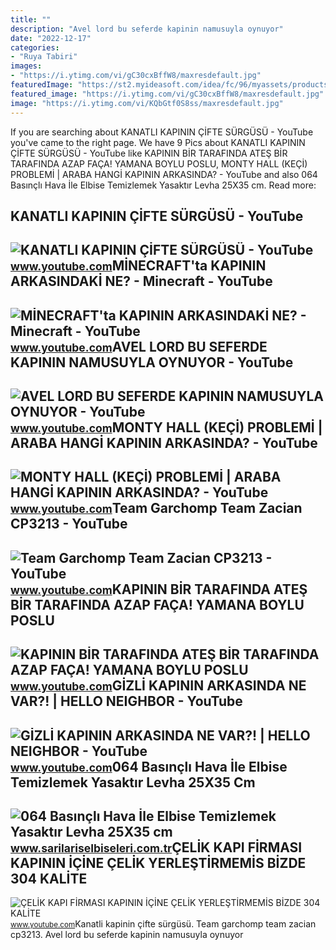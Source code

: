 ```yaml
---
title: ""
description: "Avel lord bu seferde kapinin namusuyla oynuyor"
date: "2022-12-17"
categories:
- "Ruya Tabiri"
images:
- "https://i.ytimg.com/vi/gC30cxBffW8/maxresdefault.jpg"
featuredImage: "https://st2.myideasoft.com/idea/fc/96/myassets/products/349/064-basincli-hava-ile-elbise-temizlemek-yasaktir.jpg?revision=1656663097"
featured_image: "https://i.ytimg.com/vi/gC30cxBffW8/maxresdefault.jpg"
image: "https://i.ytimg.com/vi/KQbGtf0S8ss/maxresdefault.jpg"
---
```


If you are searching about KANATLI KAPININ ÇİFTE SÜRGÜSÜ - YouTube you've came to the right page. We have 9 Pics about KANATLI KAPININ ÇİFTE SÜRGÜSÜ - YouTube like KAPININ BİR TARAFINDA ATEŞ BİR TARAFINDA AZAP FAÇA! YAMANA BOYLU POSLU, MONTY HALL (KEÇİ) PROBLEMİ | ARABA HANGİ KAPININ ARKASINDA? - YouTube and also 064 Basınçlı Hava İle Elbise Temizlemek Yasaktır Levha 25X35 cm. Read more:

KANATLI KAPININ ÇİFTE SÜRGÜSÜ - YouTube
---------------------------------------

 ![KANATLI KAPININ ÇİFTE SÜRGÜSÜ - YouTube](https://i.ytimg.com/vi/4dScdV77K5Q/maxresdefault.jpg) <small>www.youtube.com</small>MİNECRAFT'ta KAPININ ARKASINDAKİ NE? - Minecraft - YouTube
----------------------------------------------------------

 ![MİNECRAFT'ta KAPININ ARKASINDAKİ NE? - Minecraft - YouTube](https://i.ytimg.com/vi/gC30cxBffW8/maxresdefault.jpg) <small>www.youtube.com</small>AVEL LORD BU SEFERDE KAPININ NAMUSUYLA OYNUYOR - YouTube
--------------------------------------------------------

 ![AVEL LORD BU SEFERDE KAPININ NAMUSUYLA OYNUYOR - YouTube](https://i.ytimg.com/vi/KQbGtf0S8ss/maxresdefault.jpg) <small>www.youtube.com</small>MONTY HALL (KEÇİ) PROBLEMİ | ARABA HANGİ KAPININ ARKASINDA? - YouTube
---------------------------------------------------------------------

 ![MONTY HALL (KEÇİ) PROBLEMİ | ARABA HANGİ KAPININ ARKASINDA? - YouTube](https://i.ytimg.com/vi/U10iAmzHCQI/maxresdefault.jpg) <small>www.youtube.com</small>Team Garchomp Team Zacian CP3213 - YouTube
------------------------------------------

 ![Team Garchomp Team Zacian CP3213 - YouTube](https://i.ytimg.com/vi/HYLCwcE-Dgc/maxres2.jpg?sqp=-oaymwEoCIAKENAF8quKqQMcGADwAQH4AYwCgALgA4oCDAgAEAEYRSBHKGUwDw==&rs=AOn4CLC_ulBvmvqa2cf2uT56Qfk3FCYaDA) <small>www.youtube.com</small>KAPININ BİR TARAFINDA ATEŞ BİR TARAFINDA AZAP FAÇA! YAMANA BOYLU POSLU
----------------------------------------------------------------------

 ![KAPININ BİR TARAFINDA ATEŞ BİR TARAFINDA AZAP FAÇA! YAMANA BOYLU POSLU](https://i.ytimg.com/vi/bnrZ1tQia08/maxresdefault.jpg) <small>www.youtube.com</small>GİZLİ KAPININ ARKASINDA NE VAR?! | HELLO NEIGHBOR - YouTube
-----------------------------------------------------------

 ![GİZLİ KAPININ ARKASINDA NE VAR?! | HELLO NEIGHBOR - YouTube](https://i.ytimg.com/vi/affNw1Q3BJU/maxresdefault.jpg) <small>www.youtube.com</small>064 Basınçlı Hava İle Elbise Temizlemek Yasaktır Levha 25X35 Cm
---------------------------------------------------------------

 ![064 Basınçlı Hava İle Elbise Temizlemek Yasaktır Levha 25X35 cm](https://st2.myideasoft.com/idea/fc/96/myassets/products/349/064-basincli-hava-ile-elbise-temizlemek-yasaktir.jpg?revision=1656663097) <small>www.sarilariselbiseleri.com.tr</small>ÇELİK KAPI FİRMASI KAPININ İÇİNE ÇELİK YERLEŞTİRMEMİS BİZDE 304 KALİTE
----------------------------------------------------------------------

 ![ÇELİK KAPI FİRMASI KAPININ İÇİNE ÇELİK YERLEŞTİRMEMİS BİZDE 304 KALİTE](https://i.ytimg.com/vi/MT-jUs5wX84/maxresdefault.jpg?sqp=-oaymwEmCIAKENAF8quKqQMa8AEB-AH-CYAC0AWKAgwIABABGEwgVyhlMA8=&rs=AOn4CLDumibMCMA7ya1JzBz5ri9I3PKrLQ) <small>www.youtube.com</small>Kanatli kapinin çi̇fte sürgüsü. Team garchomp team zacian cp3213. Avel lord bu seferde kapinin namusuyla oynuyor
